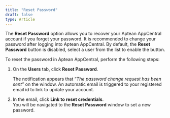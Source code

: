 ```yaml
---
title: "Reset Password"
draft: false
type: Article
---
```


The **Reset Password** option allows you to recover your Aptean AppCentral account if you forget your password. It is recommended to change your password after logging into Aptean AppCentral. By default, the **Reset Password** button is disabled, select a user from the list to enable the button.

To reset the password in Aptean AppCentral, perform the following steps:

1.  On the **Users** tab, click **Reset Password**.

    The notification appears that “*The password change request has been sent”* on the window. An automatic email is triggered to your registered email id to link to update your account.

2.  In the email, click **Link to reset credentials**.  
    You will be navigated to the **Reset Password** window to set a new password.